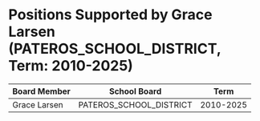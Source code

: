 # Positions Supported by Grace Larsen (PATEROS_SCHOOL_DISTRICT, Term: 2010-2025)

| Board Member | School Board | Term |
|--------------|--------------|------|
| Grace Larsen | PATEROS_SCHOOL_DISTRICT | 2010-2025 |


